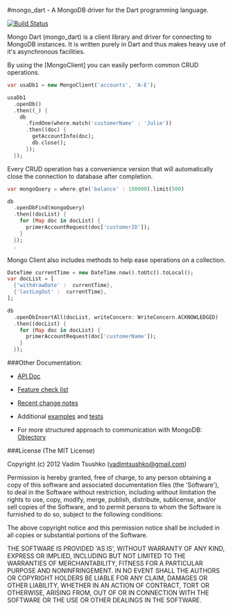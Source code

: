 #mongo_dart - A MongoDB driver for the Dart programming language.

[![Build Status](https://drone.io/github.com/vadimtsushko/mongo_dart/status.png)](https://drone.io/github.com/vadimtsushko/mongo_dart/latest)

Mongo Dart (mongo_dart) is a client library and driver for connecting to MongoDB instances. It is written purely in Dart and thus makes heavy use of it's asynchronous facilities.

By using the [MongoClient] you can easily perform common CRUD operations.

```dart 
var usaDb1 = new MongoClient('accounts', 'A-E');

usaDb1
  .openDb()
  .then((_) {
    db
      .findOne(where.match('customerName' : 'Julie'))
      .then((doc) {
        getAccountInfo(doc);
        db.close();
      });
  });
```
Every CRUD operation has a convenience version that will automatically close the connection to database after completion.

```dart
var mongoQuery = where.gte('balance' : 100000).limit(500)

db
  .openDbFind(mongoQuery)
  .then((docList) {
    for (Map doc in docList) {
      primerAccountRequest(doc['customerID']);
    }
  });
  .
```
Mongo Client also includes methods to help ease operations on a collection.

```dart 
DateTime currentTime = new DateTime.now().toUtc().toLocal();
var docList = [
  {'withdrawDate' :  currentTime},
  {'lastLogOut' :  currentTime},
];

db
  .openDbInsertAll(docList, writeConcern: WriteConcern.ACKNOWLEDGED)
  .then((docList) {
    for (Map doc in docList) {
      primerAccountRequest(doc['customerName']);
    }
  });
```

###Other Documentation:

- [API Doc](http://www.dartdocs.org/documentation/mongo_dart/0.1.39)

- [Feature check list](https://github.com/vadimtsushko/mongo_dart/blob/master/doc/feature_checklist.md)

- [Recent change notes](https://github.com/vadimtsushko/mongo_dart/blob/master/changelog.md)

- Additional [examples](https://github.com/vadimtsushko/mongo_dart/tree/master/example) and [tests](https://github.com/vadimtsushko/mongo_dart/tree/master/test)

- For more structured approach to communication with MongoDB: [Objectory](https://github.com/vadimtsushko/objectory)
 
###License
(The MIT License)

Copyright (c) 2012 Vadim Tsushko (vadimtsushko@gmail.com)

Permission is hereby granted, free of charge, to any person obtaining
a copy of this software and associated documentation files (the
'Software'), to deal in the Software without restriction, including
without limitation the rights to use, copy, modify, merge, publish,
distribute, sublicense, and/or sell copies of the Software, and to
permit persons to whom the Software is furnished to do so, subject to
the following conditions:

The above copyright notice and this permission notice shall be
included in all copies or substantial portions of the Software.

THE SOFTWARE IS PROVIDED 'AS IS', WITHOUT WARRANTY OF ANY KIND,
EXPRESS OR IMPLIED, INCLUDING BUT NOT LIMITED TO THE WARRANTIES OF
MERCHANTABILITY, FITNESS FOR A PARTICULAR PURPOSE AND NONINFRINGEMENT.
IN NO EVENT SHALL THE AUTHORS OR COPYRIGHT HOLDERS BE LIABLE FOR ANY
CLAIM, DAMAGES OR OTHER LIABILITY, WHETHER IN AN ACTION OF CONTRACT,
TORT OR OTHERWISE, ARISING FROM, OUT OF OR IN CONNECTION WITH THE
SOFTWARE OR THE USE OR OTHER DEALINGS IN THE SOFTWARE.
